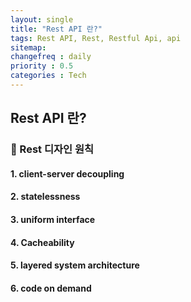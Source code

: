 ```yaml
---
layout: single
title: "Rest API 란?"
tags: Rest API, Rest, Restful Api, api
sitemap:
changefreq : daily
priority : 0.5
categories : Tech
---
```

## Rest API 란?
### 📖 Rest 디자인 원칙 

#### 1. client-server decoupling

#### 2. statelessness

#### 3. uniform interface

#### 4. Cacheability

#### 5. layered system architecture

#### 6. code on demand


